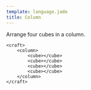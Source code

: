 ```yaml
---
template: language.jade
title: Column
---
```


Arrange four cubes in a column.

```craftml
<craft>
    <column>
        <cube></cube>
        <cube></cube>
        <cube></cube>
        <cube></cube>
    </column>
</craft>
```
